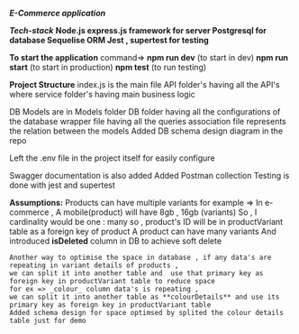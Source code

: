 ***E-Commerce application***

***Tech-stack***
    **Node.js
    express.js framework for server
    Postgresql for database
    Sequelise ORM
    Jest , supertest for testing**

**To start the application**
command=>
**npm run dev** (to start in dev)
**npm run start** (to start in production)
**npm test** (to run testing)


**Project Structure**
index.js is the main file
API folder's having all the API's
where service folder's having main business logic

DB Models are in Models folder
DB folder having all the configurations of the database
wrapper file having all the queries
association file represents the relation between the models
Added DB schema design diagram in the repo

Left the .env file in the project itself for easily configure

Swagger documentation is also added
Added Postman collection
Testing is done with jest and supertest


**Assumptions:**
    Products can have multiple variants 
    for example => In e-commerce , A mobile(product) will have 8gb , 16gb (variants)
    So , I cardinality would be one : many
    so , product's ID will be in productVariant table as a foreign key of product
    A product can have many variants
    And introduced **isDeleted** column in DB to achieve soft delete

    Another way to optimise the space in database , if any data's are repeating in variant details of products , 
    we can split it into another table and  use that primary key as foreign key in productVariant table to reduce space 
    for ex => _colour_ column data's is repeating , 
    we can split it into another table as **colourDetails** and use its primary key as foreign key in productVariant table
    Added schema design for space optimsed by splited the colour details table just for demo 
    
    
